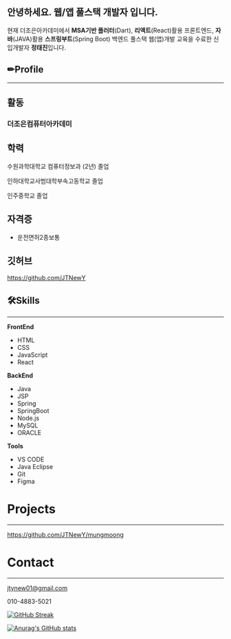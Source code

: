 

## 안녕하세요. 웹/앱 풀스택 개발자 입니다.

현재 더조은아카데미에서 **MSA기반 플러터**(Dart), **리액트**(React)활용 프론트엔드, **자바**(JAVA)활용 **스프링부트**(Spring Boot) 백엔드 풀스택 웹(앱)개발 교육을 수료한 신입개발자 **정태진**입니다.

## ✏Profile

---

## 활동

### 더조은컴퓨터아카데미

## 학력

수원과학대학교 컴퓨터정보과 (2년) 졸업

인하대학교사범대학부속고동학교 졸업

인주중학교 졸업

## 자격증

- 운전면허2종보통

## 깃허브

https://github.com/JTNewY

## 🛠Skills

---

**FrontEnd**

- HTML
- CSS
- JavaScript
- React

**BackEnd**

- Java
- JSP
- Spring
- SpringBoot
- Node.js
- MySQL
- ORACLE

**Tools**

- VS CODE
- Java Eclipse
- Git
- Figma

# Projects

---

https://github.com/JTNewY/mungmoong


# Contact

---

jtynew01@gmail.com

010-4883-5021

[![GitHub Streak](https://streak-stats.demolab.com?user=JTNewY&locale=ko)](https://git.io/streak-stats)

[![Anurag's GitHub stats](https://github-readme-stats.vercel.app/api?username=jtnewY)](https://github.com/anuraghazra/github-readme-stats)
